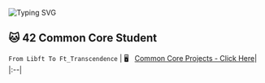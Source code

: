 ![Typing SVG](https://readme-typing-svg.herokuapp.com/?color=b8ace3&size=35&center=true&vCenter=true&width=1000&lines=Hi+I'm+Yanhe+Fang;Be+Welcome+to+my+GitHup+:%29)

## :cat: 42 Common Core Student

`From Libft To Ft_Transcendence`
| 🖥️  &nbsp; [Common Core Projects - Click Here](https://github.com/Rakasun/Cursus)|
|:--|

<br>

